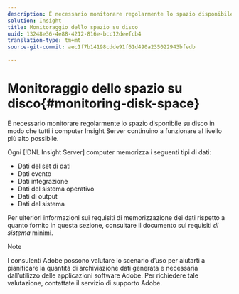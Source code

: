 ```yaml
---
description: È necessario monitorare regolarmente lo spazio disponibile su disco in modo che tutti i computer Insight Server continuino a funzionare al livello più alto possibile.
solution: Insight
title: Monitoraggio dello spazio su disco
uuid: 13248e36-4e88-4212-816e-bcc12deefcb4
translation-type: tm+mt
source-git-commit: aec1f7b14198cdde91f61d490a235022943bfedb

---
```



# Monitoraggio dello spazio su disco{#monitoring-disk-space}

È necessario monitorare regolarmente lo spazio disponibile su disco in modo che tutti i computer Insight Server continuino a funzionare al livello più alto possibile.

Ogni [!DNL Insight Server] computer memorizza i seguenti tipi di dati:

* Dati del set di dati
* Dati evento
* Dati integrazione
* Dati del sistema operativo
* Dati di output
* Dati del sistema

Per ulteriori informazioni sui requisiti di memorizzazione dei dati rispetto a quanto fornito in questa sezione, consultare il documento sui requisiti *di sistema* minimi.

>[!NOTE]
>
>I consulenti Adobe possono valutare lo scenario d’uso per aiutarti a pianificare la quantità di archiviazione dati generata e necessaria dall’utilizzo delle applicazioni software Adobe. Per richiedere tale valutazione, contattate il servizio di supporto Adobe.

